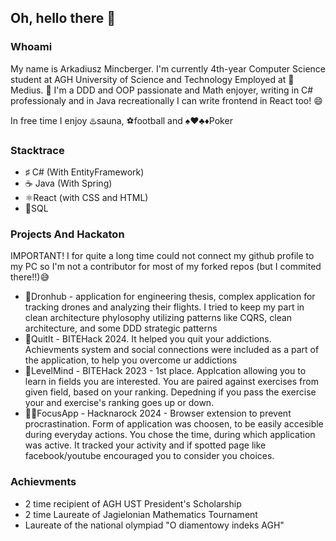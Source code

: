 ## Oh, hello there 👋


### Whoami
My name is Arkadiusz Mincberger. I'm currently 4th-year Computer Science student at AGH University of Science and Technology Employed at 🎯Medius.
🔭 I'm a DDD and OOP passionate and Math enjoyer, writing in C# professionaly and in Java recreationally
I can write frontend in React too! 😄

In free time I enjoy ♨️sauna, ⚽football and ♠️♥️♣️♦️Poker

### Stacktrace
 - ♯ C# (With EntityFramework)
 - ☕ Java (With Spring)
 - ⚛️React (with CSS and HTML)
 - 💾SQL

### Projects And Hackaton
IMPORTANT! I for quite a long time could not connect my github profile to my PC so I'm not a contributor for most of my forked repos (but I commited there!!)😅
 - 🚁Dronhub - application for engineering thesis, complex application for tracking drones and analyzing their flights. I tried to keep my part in clean architecture phylosophy utilizing patterns like CQRS, clean architecture, and some DDD strategic patterns
 - 🚬QuitIt - BITEHack 2024. It helped you quit your addictions. Achievments system and social connections were included as a part of the application, to help you overcome ur addictions
 - 🧠LevelMind - BITEHack 2023 - 1st place. Applcation allowing you to learn in fields you are interested. You are paired against exercises from given field, based on your ranking. Depedning if you pass the exercise your and exercise's ranking goes up or down.
 - 🧘‍♂️FocusApp - Hacknarock 2024 - Browser extension to prevent procrastination. Form of application was choosen, to be easily accesible during everyday actions. You chose the time, during which application was active. It tracked your activity and if spotted page like facebook/youtube encouraged you to consider you choices.

### Achievments
 - 2 time recipient of AGH UST President's Scholarship
 - 2 time Laureate  of Jagielonian Mathematics Tournament
 - Laureate of the national olympiad "O diamentowy indeks AGH"
